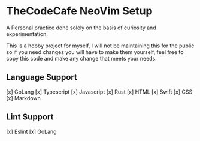 # TheCodeCafe NeoVim Setup

A Personal practice done solely on the basis of curiosity and experimentation.

This is a hobby project for myself, I will not be maintaining this for the public so if you need
changes you will have to make them yourself, feel free to copy this code and make any change that
meets your needs.

## Language Support
[x] GoLang
[x] Typescript
[x] Javascript
[x] Rust
[x] HTML
[x] Swift
[x] CSS
[x] Markdown

## Lint Support
[x] Eslint
[x] GoLang


